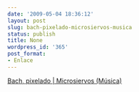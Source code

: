 ```yaml
---
date: '2009-05-04 18:36:12'
layout: post
slug: bach-pixelado-microsiervos-musica
status: publish
title: None
wordpress_id: '365'
post_format:
- Enlace
---
```


[Bach, pixelado | Microsiervos (Música)](http://www.microsiervos.com/archivo/musica/bach-tocata-fuga-d-menor-pixelado.html)

